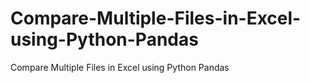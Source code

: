 # Compare-Multiple-Files-in-Excel-using-Python-Pandas
Compare Multiple Files in Excel using Python Pandas
